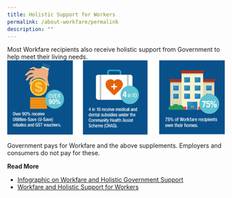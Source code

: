 ```yaml
---
title: Holistic Support for Workers
permalink: /about-workfare/permalink
description: ""
---
```

Most Workfare recipients also receive holistic support from Government to help meet their living needs.
![workfare recipients](/images/AboutWF10.png)

Government pays for Workfare and the above supplements. Employers and consumers do not pay for these.

**Read More**
* [Infographic on Workfare and Holistic Government Support](/files/Workfare%20Infographic%20Flyer%202019.pdf)
* [Workfare and Holistic Support for Workers](https://www.facebook.com/sgministryofmanpower/videos/780369215744292)